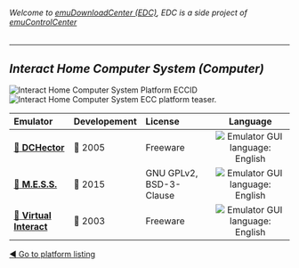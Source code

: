 ###### Welcome to [emuDownloadCenter (EDC)](https://github.com/PhoenixInteractiveNL/emuDownloadCenter/wiki/), EDC is a side project of [emuControlCenter](https://github.com/PhoenixInteractiveNL/emuControlCenter/wiki/)
***
## _Interact Home Computer System (Computer)_
![](https://raw.githubusercontent.com/wiki/PhoenixInteractiveNL/emuDownloadCenter/images_platform/ecc_hcs_cell.png "Interact Home Computer System Platform ECCID")
![](https://raw.githubusercontent.com/wiki/PhoenixInteractiveNL/emuDownloadCenter/images_platform/ecc_hcs_teaser.png "Interact Home Computer System ECC platform teaser.")

| Emulator | Developement | License | Language |
|:---------|:-------------|:--------|:--------:|
| [:file_folder: **DCHector**](https://github.com/PhoenixInteractiveNL/emuDownloadCenter/wiki/Emulator-dchector#menu) | :red_circle: 2005 | Freeware | ![](https://raw.githubusercontent.com/wiki/PhoenixInteractiveNL/emuDownloadCenter/images_flags/icon_flag_EN_24.png "Emulator GUI language: English") |
| [:file_folder: **M.E.S.S.**](https://github.com/PhoenixInteractiveNL/emuDownloadCenter/wiki/Emulator-mess#menu) | :large_blue_circle: 2015 | GNU GPLv2, BSD-3-Clause | ![](https://raw.githubusercontent.com/wiki/PhoenixInteractiveNL/emuDownloadCenter/images_flags/icon_flag_EN_24.png "Emulator GUI language: English") |
| [:file_folder: **Virtual Interact**](https://github.com/PhoenixInteractiveNL/emuDownloadCenter/wiki/Emulator-vinter#menu) | :red_circle: 2003 | Freeware | ![](https://raw.githubusercontent.com/wiki/PhoenixInteractiveNL/emuDownloadCenter/images_flags/icon_flag_EN_24.png "Emulator GUI language: English") |

[:arrow_backward: Go to platform listing](https://github.com/PhoenixInteractiveNL/emuDownloadCenter/wiki/EDC-Platform-List)
